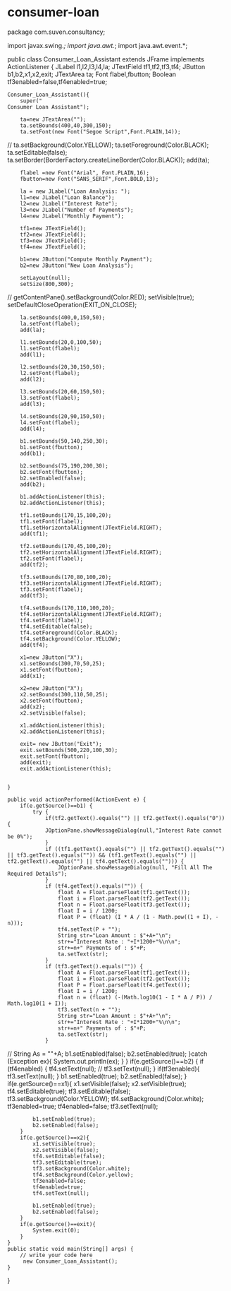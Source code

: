 # consumer-loan
package com.suven.consultancy;

import javax.swing.*;
import java.awt.*;
import java.awt.event.*;

public class Consumer_Loan_Assistant extends JFrame implements ActionListener {
    JLabel l1,l2,l3,l4,la;
    JTextField tf1,tf2,tf3,tf4;
    JButton b1,b2,x1,x2,exit;
    JTextArea ta;
    Font flabel,fbutton;
    Boolean tf3enabled=false,tf4enabled=true;

    Consumer_Loan_Assistant(){
        super("                                                                          Consumer Loan Assistant");

        ta=new JTextArea("");
        ta.setBounds(400,40,300,150);
        ta.setFont(new Font("Segoe Script",Font.PLAIN,14));
//        ta.setBackground(Color.YELLOW);
        ta.setForeground(Color.BLACK);
        ta.setEditable(false);
        ta.setBorder(BorderFactory.createLineBorder(Color.BLACK));
        add(ta);

        flabel =new Font("Arial", Font.PLAIN,16);
        fbutton=new Font("SANS_SERIF",Font.BOLD,13);

        la = new JLabel("Loan Analysis: ");
        l1=new JLabel("Loan Balance");
        l2=new JLabel("Interest Rate");
        l3=new JLabel("Number of Payments");
        l4=new JLabel("Monthly Payment");

        tf1=new JTextField();
        tf2=new JTextField();
        tf3=new JTextField();
        tf4=new JTextField();

        b1=new JButton("Compute Monthly Payment");
        b2=new JButton("New Loan Analysis");

        setLayout(null);
        setSize(800,300);
//        getContentPane().setBackground(Color.RED);
        setVisible(true);
        setDefaultCloseOperation(EXIT_ON_CLOSE);

        la.setBounds(400,0,150,50);
        la.setFont(flabel);
        add(la);

        l1.setBounds(20,0,100,50);
        l1.setFont(flabel);
        add(l1);

        l2.setBounds(20,30,150,50);
        l2.setFont(flabel);
        add(l2);

        l3.setBounds(20,60,150,50);
        l3.setFont(flabel);
        add(l3);

        l4.setBounds(20,90,150,50);
        l4.setFont(flabel);
        add(l4);

        b1.setBounds(50,140,250,30);
        b1.setFont(fbutton);
        add(b1);

        b2.setBounds(75,190,200,30);
        b2.setFont(fbutton);
        b2.setEnabled(false);
        add(b2);

        b1.addActionListener(this);
        b2.addActionListener(this);

        tf1.setBounds(170,15,100,20);
        tf1.setFont(flabel);
        tf1.setHorizontalAlignment(JTextField.RIGHT);
        add(tf1);

        tf2.setBounds(170,45,100,20);
        tf2.setHorizontalAlignment(JTextField.RIGHT);
        tf2.setFont(flabel);
        add(tf2);

        tf3.setBounds(170,80,100,20);
        tf3.setHorizontalAlignment(JTextField.RIGHT);
        tf3.setFont(flabel);
        add(tf3);

        tf4.setBounds(170,110,100,20);
        tf4.setHorizontalAlignment(JTextField.RIGHT);
        tf4.setFont(flabel);
        tf4.setEditable(false);
        tf4.setForeground(Color.BLACK);
        tf4.setBackground(Color.YELLOW);
        add(tf4);

        x1=new JButton("X");
        x1.setBounds(300,70,50,25);
        x1.setFont(fbutton);
        add(x1);

        x2=new JButton("X");
        x2.setBounds(300,110,50,25);
        x2.setFont(fbutton);
        add(x2);
        x2.setVisible(false);

        x1.addActionListener(this);
        x2.addActionListener(this);

        exit= new JButton("Exit");
        exit.setBounds(500,220,100,30);
        exit.setFont(fbutton);
        add(exit);
        exit.addActionListener(this);


    }

    public void actionPerformed(ActionEvent e) {
        if(e.getSource()==b1) {
            try {
                if(tf2.getText().equals("") || tf2.getText().equals("0")) {
                JOptionPane.showMessageDialog(null,"Interest Rate cannot be 0%");
                }
                if ((tf1.getText().equals("") || tf2.getText().equals("") || tf3.getText().equals("")) && (tf1.getText().equals("") || tf2.getText().equals("") || tf4.getText().equals(""))) {
                    JOptionPane.showMessageDialog(null, "Fill All The Required Details");
                }
                if (tf4.getText().equals("")) {
                    float A = Float.parseFloat(tf1.getText());
                    float i = Float.parseFloat(tf2.getText());
                    float n = Float.parseFloat(tf3.getText());
                    float I = i / 1200;
                    float P = (float) (I * A / (1 - Math.pow((1 + I), -n)));
                    tf4.setText(P + "");
                    String str="Loan Amount : $"+A+"\n";
                    str+="Interest Rate : "+I*1200+"%\n\n";
                    str+=n+" Payments of : $"+P;
                    ta.setText(str);
                }
                if (tf3.getText().equals("")) {
                    float A = Float.parseFloat(tf1.getText());
                    float i = Float.parseFloat(tf2.getText());
                    float P = Float.parseFloat(tf4.getText());
                    float I = i / 1200;
                    float n = (float) (-(Math.log10(1 - I * A / P)) / Math.log10(1 + I));
                    tf3.setText(n + "");
                    String str="Loan Amount : $"+A+"\n";
                    str+="Interest Rate : "+I*1200+"%\n\n";
                    str+=n+" Payments of : $"+P;
                    ta.setText(str);
                }
//                String As = ""+A;
                b1.setEnabled(false);
                b2.setEnabled(true);
            }catch (Exception ex){
                System.out.println(ex);
            }
        }
        if(e.getSource()==b2) {
            if (tf4enabled) {
                tf4.setText(null);
//            tf3.setText(null);
            }
            if(tf3enabled){
                tf3.setText(null);
            }
            b1.setEnabled(true);
            b2.setEnabled(false);
        }
        if(e.getSource()==x1){
            x1.setVisible(false);
            x2.setVisible(true);
            tf4.setEditable(true);
            tf3.setEditable(false);
            tf3.setBackground(Color.YELLOW);
            tf4.setBackground(Color.white);
            tf3enabled=true;
            tf4enabled=false;
            tf3.setText(null);

            b1.setEnabled(true);
            b2.setEnabled(false);
        }
        if(e.getSource()==x2){
            x1.setVisible(true);
            x2.setVisible(false);
            tf4.setEditable(false);
            tf3.setEditable(true);
            tf3.setBackground(Color.white);
            tf4.setBackground(Color.yellow);
            tf3enabled=false;
            tf4enabled=true;
            tf4.setText(null);

            b1.setEnabled(true);
            b2.setEnabled(false);
        }
        if(e.getSource()==exit){
            System.exit(0);
        }
    }
    public static void main(String[] args) {
        // write your code here
         new Consumer_Loan_Assistant();
    }

}
